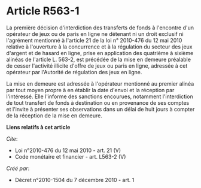 # Article R563-1

La première décision d'interdiction des transferts de fonds à l'encontre d'un opérateur de jeux ou de paris en ligne ne
détenant ni un droit exclusif ni l'agrément mentionné à l'article 21 de la loi n° 2010-476 du 12 mai 2010 relative à
l'ouverture à la concurrence et à la régulation du secteur des jeux d'argent et de hasard en ligne, prise en application des
quatrième à sixième alinéas de l'article L. 563-2, est précédée de la mise en demeure préalable de cesser l'activité illicite
d'offre de jeux ou paris en ligne, adressée à cet opérateur par l'Autorité de régulation des jeux en ligne. 

La mise en demeure est adressée à l'opérateur mentionné au premier alinéa par tout moyen propre à en établir la date d'envoi
et la réception par l'intéressé. Elle l'informe des sanctions encourues, notamment l'interdiction de tout transfert de fonds
à destination ou en provenance de ses comptes et l'invite à présenter ses observations dans un délai de huit jours à compter
de la réception de la mise en demeure.

**Liens relatifs à cet article**

_Cite_:

  - Loi n°2010-476 du 12 mai 2010 - art. 21 (V)
  - Code monétaire et financier - art. L563-2 (V)

_Créé par_:

  - Décret n°2010-1504 du 7 décembre 2010 - art. 1
